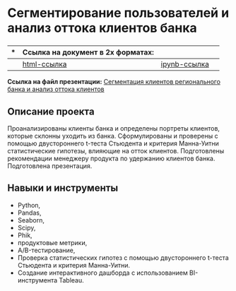 # Сегментирование пользователей и анализ оттока клиентов банка

### 
|   *  | Ссылка на документ в 2х форматах:                           |                              |                               |
| ---- | ------------------------------------------------------------ | ------------------------------------------------------------ | ------------------------------------------------------------ |
|    | [html-ссылка](https://github.com/Aserg0/Projects/blob/main/Сегментирование%20пользователей%20и%20анализ%20оттока%20клиентов%20банка/Сегментирование%20пользователей%20и%20анализ%20оттока%20клиентов%20банка.html)  |  [ipynb-ссылка](https://github.com/Aserg0/Projects/blob/main/Сегментирование%20пользователей%20и%20анализ%20оттока%20клиентов%20банка/Сегментирование%20пользователей%20и%20анализ%20оттока%20клиентов%20банка.ipynb) |      |

**Ссылка на файл презентации:** [Сегментация клиентов регионального банка и анализ оттока клиентов](https://drive.google.com/file/d/1FG03Gl4kMNS2m-u9YWzH56jGeN64RAb3/view?usp=sharing)

## Описание проекта

Проанализированы клиенты банка и определены портреты клиентов, которые склонны уходить из банка. Сформулированы и проверены с помощью двустороннего t-теста Стьюдента и критерия Манна-Уитни статистические гипотезы, влияющие на отток клиентов. Подготовлены рекомендации менеджеру продукта по удержанию клиентов банка. Подготовлена презентация.



## Навыки и инструменты

- Python, 
- Pandas, 
- Seaborn, 
- Scipy, 
- Phik, 
- продуктовые метрики, 
- A/B-тестирование, 
- Проверка статистических гипотез с помощью двустороннего t-теста Стьюдента и критерия Манна-Уитни. 
- Создание интерактивного дашборда с использованием BI-инструмента Tableau.